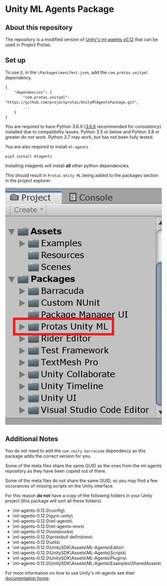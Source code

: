 # Unity ML Agents Package #

## About this repository ##

The repository is a modified version of [Unity's ml-agents v0.12](https://github.com/Unity-Technologies/ml-agents/releases/tag/0.12.0) that can be used in Project Protas.

## Set up ##

To use it, in the `\Packages\manifest.json`, add the `com.protas.unityml` dependency.

    {
        "dependencies": {
            "com.protas.unityml": "https://github.com/projectprotas/UnityMlAgentsPackage.git",
            ...
        }
    }

You are required to have Python 3.6.X ([3.6.6](https://www.python.org/downloads/release/python-366/) recommended for consistency) installed due to compatibility issues. Python 3.5 or below and Pyhton 3.8 or greater do not work. Python 3.7 may work, but has not been fully tested.

You are also required to install `ml-agents`

    pip3 install mlagents

Installing mlagents will install **all** other python dependencies.

This should result in `Protas Unity ML` being added to the packages section in the project explorer.

![Image of Protas Unity ML](ProtasMlPackage.png)

## Additional Notes ##

You do not need to add the `com.unity.barracuda` dependency as this package adds the correct version for you.

Some of the meta files share the same GUID as the ones from the ml-agents repository as they have been copied out of there.

Some of the meta files do not share the same GUID, so you may find a few occurances of missing scripts on the Unity interface.

For this reason **do not** have a copy of the following folders in your Unity project (this package will sort all these folders)

* \ml-agents-0.12.0\config\
* \ml-agents-0.12.0\gym-unity\
* \ml-agents-0.12.0\ml-agents\
* \ml-agents-0.12.0\ml-agents-envs\
* \ml-agents-0.12.0\notebooks\
* \ml-agents-0.12.0\protobuf-definitions\
* \ml-agents-0.12.0\utils\
* \ml-agents-0.12.0\UnitySDK\Assets\ML-Agents\Editor\
* \ml-agents-0.12.0\UnitySDK\Assets\ML-Agents\Scripts\
* \ml-agents-0.12.0\UnitySDK\Assets\ML-Agents\Plugins\
* \ml-agents-0.12.0\UnitySDK\Assets\ML-Agents\Examples\SharedAssets\

For more information on how to use Unity's ml-agents see their [documentation home](https://github.com/Unity-Technologies/ml-agents/blob/master/docs/Readme.md).
